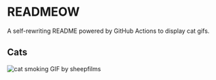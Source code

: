 # READMEOW

A self-rewriting README powered by GitHub Actions to display cat gifs.

## Cats

![cat smoking GIF by sheepfilms](https://media4.giphy.com/media/l0ExdMHUDKteztyfe/200.gif?cid=9acd02daeoe91nw0rhd07loc6etblv8vnjuu9vfankxbmbc6&ep=v1_gifs_search&rid=200.gif&ct=g)
